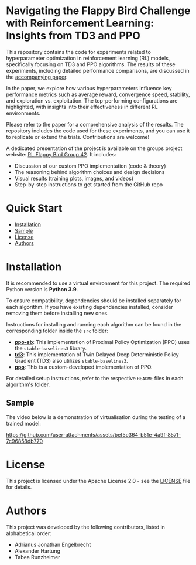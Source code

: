 # Navigating the Flappy Bird Challenge with Reinforcement Learning: Insights from TD3 and PPO
 
This repository contains the code for experiments related to hyperparameter optimization in reinforcement learning (RL) models, specifically focusing on TD3 and PPO algorithms. The results of these experiments, including detailed performance comparisons, are discussed in the [accompanying paper](./assets/Reinforcement_Learning_Flappy_Bird.pdf).

In the paper, we explore how various hyperparameters influence key performance metrics such as average reward, convergence speed, stability, and exploration vs. exploitation. The top-performing configurations are highlighted, with insights into their effectiveness in different RL environments.

Please refer to the paper for a comprehensive analysis of the results. The repository includes the code used for these experiments, and you can use it to replicate or extend the trials. Contributions are welcome!

A dedicated presentation of the project is available on the groups project website: [RL Flappy Bird Group 42](https://publish.obsidian.md/rl-flappybird-group42/). It includes:
- Discussion of our custom PPO implementation (code & theory)
- The reasoning behind algorithm choices and design decisions
- Visual results (training plots, images, and videos)
- Step-by-step instructions to get started from the GitHub repo

# Quick Start

- [Installation](#installation)
- [Sample](#sample)
- [License](#license)
- [Authors](#authors)

# Installation

It is recommended to use a virtual environment for this project. The required Python version is **Python 3.9**.

To ensure compatibility, dependencies should be installed separately for each algorithm. If you have existing dependencies installed, consider removing them before installing new ones.

Instructions for installing and running each algorithm can be found in the corresponding folder inside the `src` folder:

- [**ppo-sb**](./src/ppo_sb/): This implementation of Proximal Policy Optimization (PPO) uses the `stable-baselines3` library.
- [**td3**](./src/td3): This implementation of Twin Delayed Deep Deterministic Policy Gradient (TD3) also utilizes `stable-baselines3`.
- [**ppo**](./src/ppo/): This is a custom-developed implementation of PPO.

For detailed setup instructions, refer to the respective `README` files in each algorithm's folder.

## Sample
The video below is a demonstration of virtualisation during the testing of a trained model:

https://github.com/user-attachments/assets/bef5c364-b51e-4a9f-857f-7c96858db770

# License

This project is licensed under the Apache License 2.0 - see the [LICENSE](./LICENSE) file for details.

# Authors

This project was developed by the following contributors, listed in alphabetical order:

- Adrianus Jonathan Engelbrecht
- Alexander Hartung
- Tabea Runzheimer
